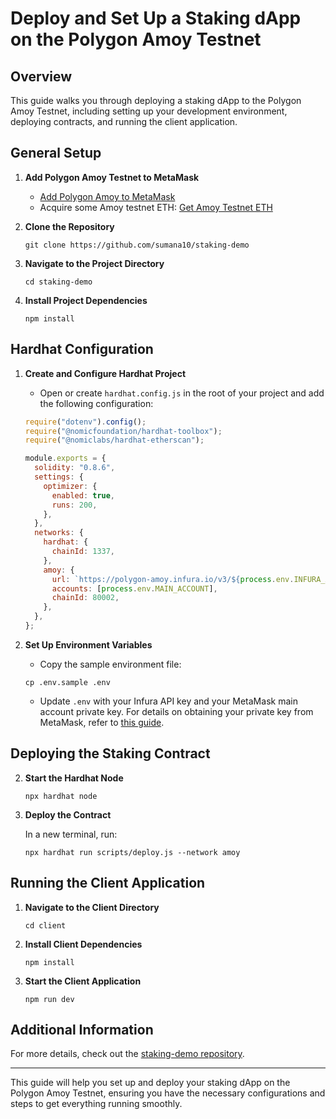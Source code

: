 # Deploy and Set Up a Staking dApp on the Polygon Amoy Testnet

## Overview

This guide walks you through deploying a staking dApp to the Polygon Amoy Testnet, including setting up your development environment, deploying contracts, and running the client application.

## General Setup

1. **Add Polygon Amoy Testnet to MetaMask**

   - [Add Polygon Amoy to MetaMask](https://support.polygon.technology/support/solutions/articles/82000907114-how-to-add-amoy-network-in-your-wallet-)
   - Acquire some Amoy testnet ETH: [Get Amoy Testnet ETH](https://faucet.polygon.technology/)

2. **Clone the Repository**

   ```shell
   git clone https://github.com/sumana10/staking-demo
   ```

3. **Navigate to the Project Directory**

   ```shell
   cd staking-demo
   ```

4. **Install Project Dependencies**

   ```shell
   npm install
   ```

## Hardhat Configuration

1. **Create and Configure Hardhat Project**

   - Open or create `hardhat.config.js` in the root of your project and add the following configuration:

   ```js
   require("dotenv").config();
   require("@nomicfoundation/hardhat-toolbox");
   require("@nomiclabs/hardhat-etherscan");

   module.exports = {
     solidity: "0.8.6",
     settings: {
       optimizer: {
         enabled: true,
         runs: 200,
       },
     },
     networks: {
       hardhat: {
         chainId: 1337,
       },
       amoy: {
         url: `https://polygon-amoy.infura.io/v3/${process.env.INFURA_API}`,
         accounts: [process.env.MAIN_ACCOUNT],
         chainId: 80002,
       },
     },
   };
   ```

2. **Set Up Environment Variables**

   - Copy the sample environment file:

   ```shell
   cp .env.sample .env
   ```

   - Update `.env` with your Infura API key and your MetaMask main account private key. For details on obtaining your private key from MetaMask, refer to [this guide](https://support.metamask.io/hc/en-us/articles/360015289632-How-to-export-an-account-s-private-key#:~:text=On%20the%20account%20page%2C%20click,click%20%E2%80%9CConfirm%E2%80%9D%20to%20proceed).

## Deploying the Staking Contract


2. **Start the Hardhat Node**

   ```shell
   npx hardhat node
   ```

3. **Deploy the Contract**

   In a new terminal, run:

   ```shell
   npx hardhat run scripts/deploy.js --network amoy
   ```

## Running the Client Application

1. **Navigate to the Client Directory**

   ```shell
   cd client
   ```

2. **Install Client Dependencies**

   ```shell
   npm install
   ```

3. **Start the Client Application**

   ```shell
   npm run dev
   ```

## Additional Information

For more details, check out the [staking-demo repository](https://github.com/sumana10/staking-demo).

---

This guide will help you set up and deploy your staking dApp on the Polygon Amoy Testnet, ensuring you have the necessary configurations and steps to get everything running smoothly.